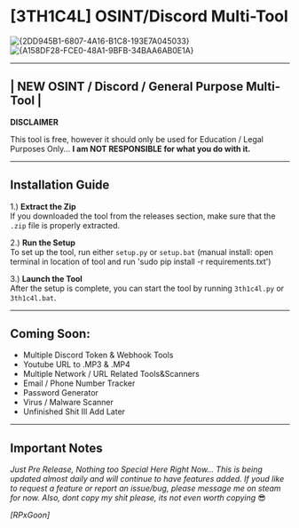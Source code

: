 # [3TH1C4L] OSINT/Discord Multi-Tool
![{2DD945B1-6807-4A16-B1C8-193E7A045033}](https://github.com/user-attachments/assets/129a1e36-05d5-4756-8feb-5256b26e83fa)
![{A158DF28-FCE0-48A1-9BFB-34BAA6AB0E1A}](https://github.com/user-attachments/assets/2f58fda9-8a13-4dfe-b4bb-4295c3b8cfa7)





---

## | NEW OSINT / Discord / General Purpose Multi-Tool |

**DISCLAIMER**  

This tool is free, however it should only be used for Education / Legal Purposes Only... **I am NOT RESPONSIBLE for what you do with it.**

---

## Installation Guide

1.) **Extract the Zip**  
   If you downloaded the tool from the releases section, make sure that the `.zip` file is properly extracted.

2.) **Run the Setup**  
   To set up the tool, run either `setup.py` or `setup.bat` (manual install: open terminal in location of tool and run 'sudo pip install -r requirements.txt')

3.) **Launch the Tool**  
   After the setup is complete, you can start the tool by running `3th1c4l.py` or `3th1c4l.bat`.

---

## Coming Soon:

- Multiple Discord Token & Webhook Tools
- Youtube URL to .MP3 & .MP4
- Multiple Network / URL Related Tools&Scanners
- Email / Phone Number Tracker
- Password Generator
- Virus / Malware Scanner
- Unfinished Shit Ill Add Later

---

## Important Notes

*Just Pre Release, Nothing too Special Here Right Now...*
*This is being updated almost daily and will continue to have features added.*
*If youd like to request a feature or report an issue/bug, please message me on steam for now.*
*Also, dont copy my shit please, its not even worth copying* 😎



*[RPxGoon]*
